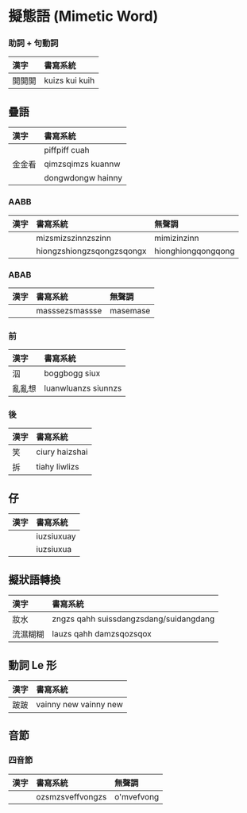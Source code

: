 # 擬態語 (Mimetic Word)

### 助詞 + 句動詞

| 漢字 | 書寫系統 |
| :--- | :--- |
| 開開開 | kuizs kui kuih |

## 疊語

| 漢字 | 書寫系統 |
| :--- | :--- |
| | piffpiff cuah |
| 金金看 | qimzsqimzs kuannw |
| | dongwdongw hainny |

### AABB

| 漢字 | 書寫系統 | 無聲調 |
| :--- | :--- | :--- |
| | mizsmizszinnzszinn | mimizinzinn |
| | hiongzshiongzsqongzsqongx | hionghiongqongqong |

### ABAB

| 漢字 | 書寫系統 | 無聲調 |
| :--- | :--- | :--- |
|  | masssezsmassse | masemase |

### 前

| 漢字 | 書寫系統 |
| :--- | :--- |
| 泅 | boggbogg siux |
| 亂亂想 | luanwluanzs siunnzs |

### 後

| 漢字 | 書寫系統 |
| :--- | :--- |
| 笑 | ciury haizshai |
| 拆 | tiahy liwlizs |

## 仔

| 漢字 | 書寫系統 |
| :--- | :--- |
|  | iuzsiuxuay |
|  | iuzsiuxua |

## 擬狀語轉換

| 漢字 | 書寫系統 |
| :--- | :--- |
| 妝水 | zngzs qahh suissdangzsdang/suidangdang |
| 流濕糊糊 | lauzs qahh damzsqozsqox |

## 動詞 Le 形

| 漢字 | 書寫系統 |
| :--- | :--- |
| 跛跛 | vainny new vainny new |

## 音節

### 四音節

| 漢字 | 書寫系統 | 無聲調 |
| :--- | :--- | :--- |
|  | ozsmzsveffvongzs | o'mvefvong |
